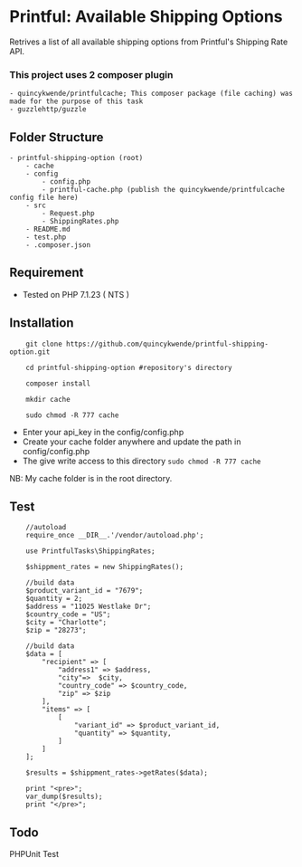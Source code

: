 # Printful: Available Shipping Options
Retrives a list of all available shipping options from Printful's Shipping Rate API. 

### This project uses 2 composer plugin
    - quincykwende/printfulcache; This composer package (file caching) was made for the purpose of this task
    - guzzlehttp/guzzle


## Folder Structure
	- printful-shipping-option (root)
		- cache
		- config
			- config.php
			- printful-cache.php (publish the quincykwende/printfulcache config file here)
		- src
			- Request.php
			- ShippingRates.php
		- README.md
		- test.php
		- .composer.json


## Requirement
- Tested on PHP 7.1.23 ( NTS )


## Installation
```	
	git clone https://github.com/quincykwende/printful-shipping-option.git
	
	cd printful-shipping-option #repository's directory
	
	composer install
	
	mkdir cache
	
	sudo chmod -R 777 cache
```
- Enter your api_key in the config/config.php
- Create your cache folder anywhere and update the path in config/config.php
- The give write access to this directory
```sudo chmod -R 777 cache```

NB: My cache folder is in the root directory. 


## Test
```	
	//autoload
	require_once __DIR__.'/vendor/autoload.php';

	use PrintfulTasks\ShippingRates;

	$shippment_rates = new ShippingRates();

	//build data
	$product_variant_id = "7679";
	$quantity = 2;
	$address = "11025 Westlake Dr";
	$country_code = "US";
	$city = "Charlotte";
	$zip = "28273";

    //build data
	$data = [
		"recipient" => [
			"address1" => $address,
			"city"=>  $city,
			"country_code" => $country_code,
			"zip" => $zip
		],
		"items" => [
			[
				"variant_id" => $product_variant_id,
				"quantity" => $quantity,
			]
		]
	];

	$results = $shippment_rates->getRates($data);

	print "<pre>";
	var_dump($results);
	print "</pre>";

```


## Todo
PHPUnit Test
